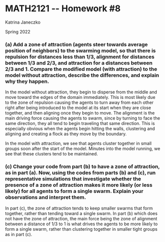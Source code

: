 # MATH2121 -- Homework #8
Katrina Janeczko

Spring 2022

### (a) Add a zone of attraction (agents steer towards average position of neighbors) to the swarming model, so that there is repulsion for distances less than 1/3, alignment for distances between 1/3 and 2/3, and attraction for a distances between 2/3 and 1. Compare the modified model (with attraction) to the model without attraction, describe the differences, and explain why they happen.

In the model without attraction, they begin to disperse from the middle and move toward the edges of the domain immediately. This is most likely due to the zone of repulsion causing the agents to turn away from each other right after being introduced to the model at its start when they are close together, and then aligning once they begin to move. The alignment is the main driving force causing the agents to swarm, since by turning to face the same direction, they all tend to begin traveling that same direction. This is especially obvious when the agents begin hitting the walls, clustering and aligning and creating a flock as they move by the boundary.

In the model with attraction, we see that agents cluster together in small groups soon after the start of the model. Minutes into the model running, we see that these clusters tend to be maintained.

### (c) Change your code from part (b) to have a zone of attraction, as in part (a). Now, using the codes from parts (b) and (c), run representative simulations that investigate whether the presence of a zone of attraction makes it more likely (or less likely) for all agents to form a single swarm. Explain your observations and interpret them.

In part (c), the zone of attraction tends to keep smaller swarms that form together, rather than tending toward a single swarm. In part (b) which does not have the zone of attraction, the main force being the zone of alignment between a distance of 1/3 to 1 is what drives the agents to be more likely to form a single swarm, rather than clustering together in smaller tight groups as in part (c).
